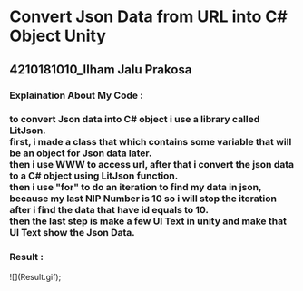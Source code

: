 <h1> Convert Json Data from URL into C# Object Unity </h1>
<h2> 4210181010_Ilham Jalu Prakosa </h2>
<h3> Explaination About My Code : </h3>
<h3> to convert Json data into C# object i use a library called LitJson. <br>
  first, i made a class that which contains some variable that will be an object for Json data later.<br>
  then i use WWW to access url, after that i convert the json data to a C# object using LitJson function. <br>
  then i use "for" to do an iteration to find my data in json, because my last NIP Number is 10 so i will stop the iteration after i find the data that have id equals to 10. <br>
  then the last step is make a few UI Text in unity and make that UI Text show the Json Data.</h3>
<h3> Result : </h3>
![](Result.gif);
